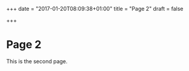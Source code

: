 +++
date = "2017-01-20T08:09:38+01:00"
title = "Page 2"
draft = false

+++

# Page 2

This is the second page.
